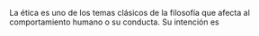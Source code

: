 La ética es uno de los temas clásicos de la filosofía que afecta al comportamiento humano o su conducta. Su intención es